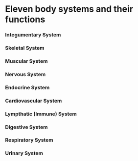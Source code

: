 # Eleven body systems and their functions

### Integumentary System

### Skeletal System

### Muscular System

### Nervous System

### Endocrine System

### Cardiovascular System

### Lympthatic (Immune) System

### Digestive System

### Respiratory System

### Urinary System





